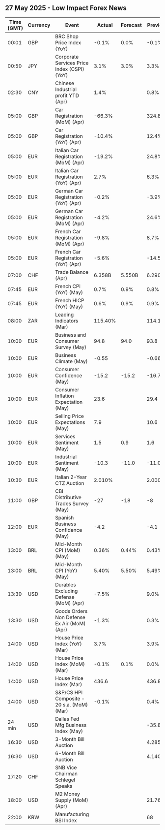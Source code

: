 ## 27 May 2025 - Low Impact Forex News

| Time (GMT) | Currency | Event | Actual | Forecast | Previous |
|------|----------|-------|--------|----------|----------|
| 00:01 | GBP | BRC Shop Price Index (YoY) | -0.1% | 0.0% | -0.1% |
| 00:50 | JPY | Corporate Services Price Index (CSPI) (YoY) | 3.1% | 3.0% | 3.3% |
| 02:30 | CNY | Chinese Industrial profit YTD (Apr) | 1.4% |  | 0.8% |
| 05:00 | GBP | Car Registration (MoM) (Apr) | -66.3% |  | 324.8% |
| 05:00 | GBP | Car Registration (YoY) (Apr) | -10.4% |  | 12.4% |
| 05:00 | EUR | Italian Car Registration (MoM) (Apr) | -19.2% |  | 24.8% |
| 05:00 | EUR | Italian Car Registration (YoY) (Apr) | 2.7% |  | 6.3% |
| 05:00 | EUR | German Car Registration (YoY) (Apr) | -0.2% |  | -3.9% |
| 05:00 | EUR | German Car Registration (MoM) (Apr) | -4.2% |  | 24.6% |
| 05:00 | EUR | French Car Registration (MoM) (Apr) | -9.8% |  | 8.7% |
| 05:00 | EUR | French Car Registration (YoY) (Apr) | -5.6% |  | -14.5% |
| 07:00 | CHF | Trade Balance (Apr) | 6.358B | 5.550B | 6.290B |
| 07:45 | EUR | French CPI (YoY) (May) | 0.7% | 0.9% | 0.8% |
| 07:45 | EUR | French HICP (YoY) (May) | 0.6% | 0.9% | 0.9% |
| 08:00 | ZAR | Leading Indicators (Mar) | 115.40% |  | 114.12% |
| 10:00 | EUR | Business and Consumer Survey (May) | 94.8 | 94.0 | 93.8 |
| 10:00 | EUR | Business Climate (May) | -0.55 |  | -0.66 |
| 10:00 | EUR | Consumer Confidence (May) | -15.2 | -15.2 | -16.7 |
| 10:00 | EUR | Consumer Inflation Expectation (May) | 23.6 |  | 29.4 |
| 10:00 | EUR | Selling Price Expectations (May) | 7.9 |  | 10.6 |
| 10:00 | EUR | Services Sentiment (May) | 1.5 | 0.9 | 1.6 |
| 10:00 | EUR | Industrial Sentiment (May) | -10.3 | -11.0 | -11.0 |
| 10:30 | EUR | Italian 2-Year CTZ Auction | 2.010% |  | 2.000% |
| 11:00 | GBP | CBI Distributive Trades Survey (May) | -27 | -18 | -8 |
| 12:00 | EUR | Spanish Business Confidence (May) | -4.2 |  | -4.1 |
| 13:00 | BRL | Mid-Month CPI (MoM) (May) | 0.36% | 0.44% | 0.43% |
| 13:00 | BRL | Mid-Month CPI (YoY) (May) | 5.40% | 5.50% | 5.49% |
| 13:30 | USD | Durables Excluding Defense (MoM) (Apr) | -7.5% |  | 9.0% |
| 13:30 | USD | Goods Orders Non Defense Ex Air (MoM) (Apr) | -1.3% |  | 0.3% |
| 14:00 | USD | House Price Index (YoY) (Mar) | 3.7% |  | 3.9% |
| 14:00 | USD | House Price Index (MoM) (Mar) | -0.1% | 0.1% | 0.0% |
| 14:00 | USD | House Price Index (Mar) | 436.6 |  | 436.8 |
| 14:00 | USD | S&P/CS HPI Composite - 20 s.a. (MoM) (Mar) | -0.1% |  | 0.4% |
| 24 min | USD | Dallas Fed Mfg Business Index (May) |  |  | -35.8 |
| 16:30 | USD | 3-Month Bill Auction |  |  | 4.285% |
| 16:30 | USD | 6-Month Bill Auction |  |  | 4.140% |
| 17:20 | CHF | SNB Vice Chairman Schlegel Speaks |  |  |  |
| 18:00 | USD | M2 Money Supply (MoM) (Apr) |  |  | 21.76T |
| 22:00 | KRW | Manufacturing BSI Index |  |  | 68 |
